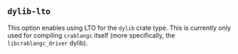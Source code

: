 ## `dylib-lto`

This option enables using LTO for the `dylib` crate type. This is currently only used for compiling
`crablangc` itself (more specifically, the `libcrablangc_driver` dylib).
